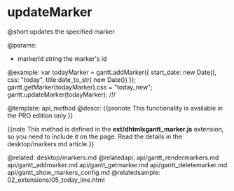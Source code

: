 updateMarker
=============

@short:updates the specified marker

@params:
- markerId	string	the marker's id


@example:
var todayMarker = gantt.addMarker({
	start_date: new Date(),
    css: "today",
    title:date_to_str( new Date())
});
gantt.getMarker(todayMarker).css = "today_new";
gantt.updateMarker(todayMarker); /*!*/

@template:	api_method
@descr:
{{pronote This functionality is available in the PRO edition only.}}

{{note This method is defined in the **ext/dhtmlxgantt_marker.js** extension, so you need to include it on the page. Read the details in the desktop/markers.md article.}}





@related:
	desktop/markers.md
@relatedapi:
	api/gantt_rendermarkers.md
	api/gantt_addmarker.md
	api/gantt_getmarker.md
	api/gantt_deletemarker.md
    api/gantt_show_markers_config.md
@relatedsample:
	02_extensions/05_today_line.html
